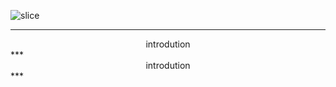 ![slice](https://capsule-render.vercel.app/api?type=slice&color=auto&height=200&text=Hello👋&fontAlign=70&rotate=13&fontAlignY=25&desc=I'M%20TAEGYEOM&descAlign=70.&descAlignY=44)

***
 <div align=center>
   introdution
 </div>
***
  <div align=center>
   introdution
 </div>
***
